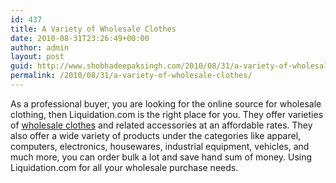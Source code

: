 ```yaml
---
id: 437
title: A Variety of Wholesale Clothes
date: 2010-08-31T23:26:49+00:00
author: admin
layout: post
guid: http://www.shobhadeepaksingh.com/2010/08/31/a-variety-of-wholesale-clothes/
permalink: /2010/08/31/a-variety-of-wholesale-clothes/
---
```

As a professional buyer, you are looking for the online source for wholesale clothing, then Liquidation.com is the right place for you. They offer varieties of [wholesale clothes](http://www.liquidation.com/wholesale-clothing.html) and related accessories at an affordable rates. They also offer a wide variety of products under the categories like apparel, computers, electronics, housewares, industrial equipment, vehicles, and much more, you can order bulk a lot and save hand sum of money. Using Liquidation.com for all your wholesale purchase needs.